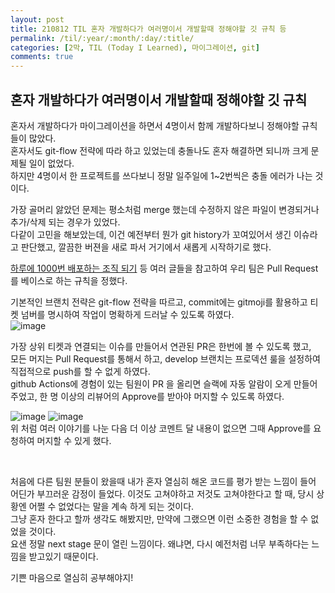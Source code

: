 ```yaml
---
layout: post
title: 210812 TIL 혼자 개발하다가 여러명이서 개발할때 정해야할 깃 규칙 등
permalink: /til/:year/:month/:day/:title/
categories: [2막, TIL (Today I Learned), 마이그레이션, git]
comments: true
---
```


## 혼자 개발하다가 여러명이서 개발할때 정해야할 깃 규칙

혼자서 개발하다가 마이그레이션을 하면서 4명이서 함께 개발하다보니 정해야할 규칙들이 많았다.  
혼자서도 git-flow 전략에 따라 하고 있었는데 충돌나도 혼자 해결하면 되니까 크게 문제될 일이 없었다.  
하지만 4명이서 한 프로젝트를 쓰다보니 정말 일주일에 1~2번씩은 충돌 에러가 나는 것이다.  

가장 골머리 앓았던 문제는 평소처럼 merge 했는데 수정하지 않은 파일이 변경되거나 추가/삭제 되는 경우가 있었다.  
다같이 고민을 해보았는데, 이건 예전부터 뭔가 git history가 꼬여있어서 생긴 이슈라고 판단했고, 깔끔한 버젼을 새로 파서 거기에서 새롭게 시작하기로 했다. 

[하루에 1000번 배포하는 조직 되기](https://blog.banksalad.com/tech/become-an-organization-that-deploys-1000-times-a-day/?gclid=Cj0KCQjw8IaGBhCHARIsAGIRRYpTODHCrPATp9A8nx5LT8wh94ktBC5X8r9-C_CIAmbVab-08Ud6MboaAlIqEALw_wcB)
등 여러 글들을 참고하여 우리 팀은 Pull Request를 베이스로 하는 규칙을 정했다.  

기본적인 브랜치 전략은 git-flow 전략을 따르고, commit에는 gitmoji를 활용하고 티켓 넘버를 명시하여 작업이 명확하게 드러날 수 있도록 하였다.  
![image](https://user-images.githubusercontent.com/75462618/129145917-042bf0c7-a2f9-4c05-885b-66e7e044abd0.png)

가장 상위 티켓과 연결되는 이슈를 만들어서 연관된 PR은 한번에 볼 수 있도록 했고,  
모든 머지는 Pull Request를 통해서 하고, develop 브랜치는 프로덱션 룰을 설정하여 직접적으로 push를 할 수 없게 하였다.   
github Actions에 경험이 있는 팀원이 PR 을 올리면 슬랙에 자동 알람이 오게 만들어주었고, 한 명 이상의 리뷰어의 Approve를 받아야 머지할 수 있도록 하였다.   

![image](https://user-images.githubusercontent.com/40848630/129145259-abcceb08-d36c-4be9-9688-f134e072347c.png)
![image](https://user-images.githubusercontent.com/75462618/129145538-31a8e169-42e2-4576-a0c7-47fa663e6954.png)  
위 처럼 여러 이야기를 나눈 다음 더 이상 코멘트 달 내용이 없으면 그때 Approve를 요청하여 머지할 수 있게 했다.
  
<br/>

처음에 다른 팀원 분들이 왔을때 내가 혼자 열심히 해온 코드를 평가 받는 느낌이 들어 어딘가 부끄러운 감정이 들었다. 
이것도 고쳐야하고 저것도 고쳐야한다고 할 때, 당시 상황엔 어쩔 수 없었다는 말을 계속 하게 되는 것이다.  
그냥 혼자 한다고 할까 생각도 해봤지만, 만약에 그랬으면 이런 소중한 경험을 할 수 없었을 것이다.  
요샌 정말 next stage 문이 열린 느낌이다. 왜냐면, 다시 예전처럼 너무 부족하다는 느낌을 받고있기 때문이다.  

기쁜 마음으로 열심히 공부해야지! 
